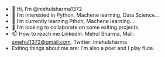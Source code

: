 - 👋 Hi, I’m @mehulsharma1372
- 👀 I’m interested in Python, Machene learning, Data Science...
- 🌱 I’m currently learning Pthon, Machene learning....
- 💞️ I’m looking to collaborate on some exiting projects.
- 📫 How to reach me LinkedIn: Mehul Sharma, Mail: smehul1372@gmail.com, Twitter: imehulsharma
- Exiting things about me are: I'm also a poet and I play flute. 

<!---
mehulsharma1372/mehulsharma1372 is a ✨ special ✨ repository because its `README.md` (this file) appears on your GitHub profile.
You can click the Preview link to take a look at your changes.
--->
